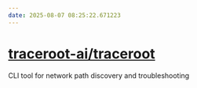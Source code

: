 ```yaml
---
date: 2025-08-07 08:25:22.671223
---
```


# [traceroot-ai/traceroot](https://github.com/traceroot-ai/traceroot)

CLI tool for network path discovery and troubleshooting